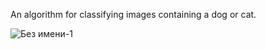 An algorithm for classifying images containing a dog or cat.

![Без имени-1](https://user-images.githubusercontent.com/98743344/221572534-9ff69596-404b-438a-a1cb-91bc4a28e9b2.jpg)

